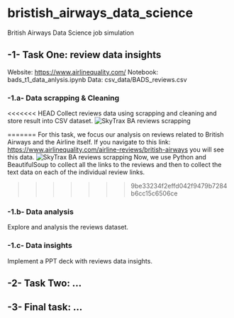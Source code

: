 # bristish_airways_data_science
British Airways Data Science job simulation

## -1- Task One: review data insights
Website: https://www.airlinequality.com/
Notebook: bads_t1_data_anlysis.ipynb
Data: csv_data/BADS_reviews.csv

### -1.a- Data scrapping & Cleaning
<<<<<<< HEAD
Collect reviews data using scrapping and cleaning and store result into CSV dataset.
![SkyTrax BA reviews scrapping](https://github.com/Teky-Teka/bristish_airways_data_science/blob/master/BADS%20SkyTrax%20review%20scrapping%20CE%202024-01-03%20%C3%A0%2017.02.04.png?raw=true)

=======
For this task, we focus our analysis on reviews related to British Airways and the Airline itself.
If you navigate to this link: https://www.airlinequality.com/airline-reviews/british-airways you will see this data. 
![SkyTrax BA reviews scrapping](https://github.com/Teky-Teka/bristish_airways_data_science/blob/master/BADS%20SkyTrax%20review%20scrapping%20CE%202024-01-03%20%C3%A0%2017.02.04.png?raw=true)
Now, we use Python and BeautifulSoup to collect all the links to the reviews and then to collect the text data on each of the individual review links.
>>>>>>> 9be33234f2effd042f9479b7284b6cc15c6506ce
### -1.b- Data analysis
Explore and analysis the reviews dataset.

### -1.c- Data insights
Implement a PPT deck with reviews data insights.

## -2- Task Two: ...

## -3- Final task: ...
